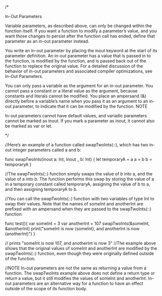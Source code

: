/*

In-Out Parameters

Variable parameters, as described above, can only be changed within the function itself. If you want a function to modify a parameter’s value, and you want those changes to persist after the function call has ended, define that parameter as an in-out parameter instead.

You write an in-out parameter by placing the inout keyword at the start of its parameter definition. An in-out parameter has a value that is passed in to the function, is modified by the function, and is passed back out of the function to replace the original value. For a detailed discussion of the behavior of in-out parameters and associated compiler optimizations, see In-Out Parameters.

You can only pass a variable as the argument for an in-out parameter. You cannot pass a constant or a literal value as the argument, because constants and literals cannot be modified. You place an ampersand (&) directly before a variable’s name when you pass it as an argument to an in-out parameter, to indicate that it can be modified by the function.
NOTE

In-out parameters cannot have default values, and variadic parameters cannot be marked as inout. If you mark a parameter as inout, it cannot also be marked as var or let.


*/

//Here’s an example of a function called swapTwoInts(_:_:), which has two in-out integer parameters called a and b:

func swapTwoInts(inout a: Int, inout _ b: Int) {
    let temporaryA = a
    a = b
    b = temporaryA
}



//The swapTwoInts(_:_:) function simply swaps the value of b into a, and the value of a into b. The function performs this swap by storing the value of a in a temporary constant called temporaryA, assigning the value of b to a, and then assigning temporaryA to b.

//You can call the swapTwoInts(_:_:) function with two variables of type Int to swap their values. Note that the names of someInt and anotherInt are prefixed with an ampersand when they are passed to the swapTwoInts(_:_:) function:

func test(){
    var someInt = 3
    var anotherInt = 107
    swapTwoInts(&someInt, &anotherInt)
    print("someInt is now \(someInt), and anotherInt is now \(anotherInt)")
}

// prints "someInt is now 107, and anotherInt is now 3"
//The example above shows that the original values of someInt and anotherInt are modified by the swapTwoInts(_:_:) function, even though they were originally defined outside of the function.

//NOTE In-out parameters are not the same as returning a value from a function. The swapTwoInts example above does not define a return type or return a value, but it still modifies the values of someInt and anotherInt. In-out parameters are an alternative way for a function to have an effect outside of the scope of its function body.
